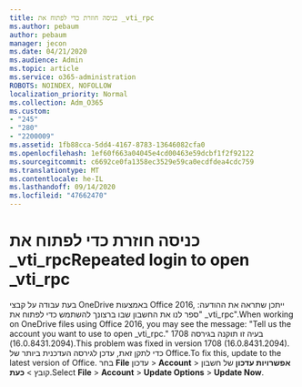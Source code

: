 ```yaml
---
title: כניסה חוזרת כדי לפתוח את _vti_rpc
ms.author: pebaum
author: pebaum
manager: jecon
ms.date: 04/21/2020
ms.audience: Admin
ms.topic: article
ms.service: o365-administration
ROBOTS: NOINDEX, NOFOLLOW
localization_priority: Normal
ms.collection: Adm_O365
ms.custom:
- "245"
- "280"
- "2200009"
ms.assetid: 1fb88cca-5dd4-4167-8783-13646082cfa0
ms.openlocfilehash: 1ef60f663a04045e4cd00463e59dcbf1f2f92122
ms.sourcegitcommit: c6692ce0fa1358ec3529e59ca0ecdfdea4cdc759
ms.translationtype: MT
ms.contentlocale: he-IL
ms.lasthandoff: 09/14/2020
ms.locfileid: "47662470"
---
```

# <a name="repeated-login-to-open-_vti_rpc"></a><span data-ttu-id="27b61-102">כניסה חוזרת כדי לפתוח את _vti_rpc</span><span class="sxs-lookup"><span data-stu-id="27b61-102">Repeated login to open _vti_rpc</span></span>

<span data-ttu-id="27b61-103">בעת עבודה על קבצי OneDrive באמצעות Office 2016, ייתכן שתראה את ההודעה: "ספר לנו את החשבון שבו ברצונך להשתמש כדי לפתוח את _vti_rpc".</span><span class="sxs-lookup"><span data-stu-id="27b61-103">When working on OneDrive files using Office 2016, you may see the message: "Tell us the account you want to use to open _vti_rpc."</span></span> <span data-ttu-id="27b61-104">בעיה זו תוקנה בגירסה 1708 (16.0.8431.2094).</span><span class="sxs-lookup"><span data-stu-id="27b61-104">This problem was fixed in version 1708 (16.0.8431.2094).</span></span> <span data-ttu-id="27b61-105">כדי לתקן זאת, עדכן לגירסה העדכנית ביותר של Office.</span><span class="sxs-lookup"><span data-stu-id="27b61-105">To fix this, update to the latest version of Office.</span></span> <span data-ttu-id="27b61-106">בחר **File** עדכון \> **Account** \> **אפשרויות עדכון** של חשבון קובץ \> **כעת**.</span><span class="sxs-lookup"><span data-stu-id="27b61-106">Select **File** \> **Account** \> **Update Options** \> **Update Now**.</span></span>
  